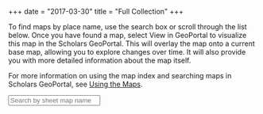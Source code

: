 +++
date = "2017-03-30"
title = "Full Collection"
+++

To find maps by place name, use the search box or scroll through the list below. Once you have found a map, select View in GeoPortal to visualize this map in the Scholars GeoPortal. This will overlay the map onto a current base map, allowing you to explore changes over time. It will also provide you with more detailed information about the map itself.

For more information on using the map index and searching maps in Scholars GeoPortal, see [Using the Maps](../using-maps/).

<input placeholder="Search by sheet map name" name="Place name search" id="index-filter" type="text" aria-label="Search by sheet map name"/>

<script>
// Import a json file (previously sorted by place name, then year) and display, keeping all of the items with the same place name displayed together

  $.getJSON("../combined_namesort.json", function(json) {

    // Create an array from the json file
    var jsontext = JSON.parse(JSON.stringify(json));
    var lines = '';

    for (var i = 0; i<jsontext.length; i++) {
      var title = jsontext[i].title.replace(/[^a-zA-Z0-9-_]/g, '');

      // if the title for the current item is not the same as the previous one, print the place name
      if (jsontext[ (i===0) ? (jsontext.length-1) : (i-1)].title !== jsontext[i].title) {
        lines += '<div>';
        lines += '<a class="toggle-mapsheets" href="" data-target="' + title + '-section">' + jsontext[i].title + '</a></div>';
      }

      lines += '<div class="' + title + '-section sheet-item">';
      lines += '<p>Year: ' + jsontext[i].year + ' | ';
      lines += '<a href="http://geo.scholarsportal.info/#r/details/_uri@=' + jsontext[i].fullname + '&_add:true"> View in GeoPortal<i class="fa fa-external-link" aria-hidden="true"></i></a>| '; 
      lines += '<a href="http://ocul.on.ca/topomaps/map-images/' + jsontext[i].fullname + '.jpg"> Download image </a></p>';
      lines += '</div>';

      // append the content into the div with the same id
      $(lines).appendTo('#index');

      // reset the lines variable so it isn't duplicated on the next loop
      lines = "";
    }

    // expand to see all sheets when the place name is clicked
    $( '.toggle-mapsheets' ).click(function(e) {
      e.preventDefault();
      var cssClass = $(e.target).data('target');
      $( '.' + cssClass ).toggle();
    });

    // Filter box
    $('#index-filter').keyup(function(){
        var valThis = $(this).val().toLowerCase();
        $('.sheet-item:visible').hide();

    if(valThis == ""){
        $('.toggle-mapsheets').show();           
    }

    else {
      $('.toggle-mapsheets').each(function(){
          var text = $(this).text().toLowerCase();
          (text.indexOf(valThis) >= 0) ? $(this).show() : $(this).hide();
      });
    };
  });
});
</script>

<div id="index"></div>
